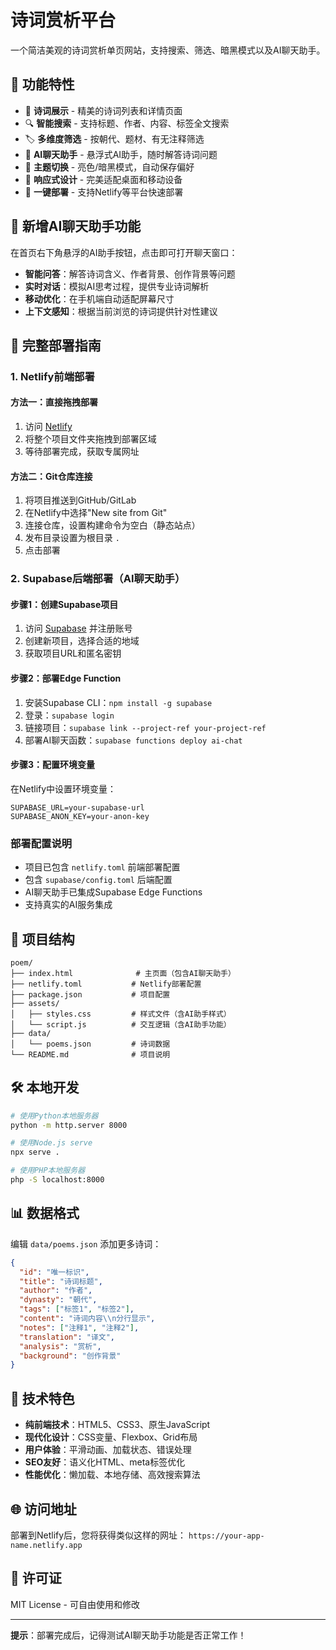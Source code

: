 # 诗词赏析平台

一个简洁美观的诗词赏析单页网站，支持搜索、筛选、暗黑模式以及AI聊天助手。

## 🌟 功能特性

- 📖 **诗词展示** - 精美的诗词列表和详情页面
- 🔍 **智能搜索** - 支持标题、作者、内容、标签全文搜索
- 🏷️ **多维度筛选** - 按朝代、题材、有无注释筛选
- 🤖 **AI聊天助手** - 悬浮式AI助手，随时解答诗词问题
- 🌙 **主题切换** - 亮色/暗黑模式，自动保存偏好
- 📱 **响应式设计** - 完美适配桌面和移动设备
- 🚀 **一键部署** - 支持Netlify等平台快速部署

## 🎯 新增AI聊天助手功能

在首页右下角悬浮的AI助手按钮，点击即可打开聊天窗口：

- **智能问答**：解答诗词含义、作者背景、创作背景等问题
- **实时对话**：模拟AI思考过程，提供专业诗词解析
- **移动优化**：在手机端自动适配屏幕尺寸
- **上下文感知**：根据当前浏览的诗词提供针对性建议

## 🚀 完整部署指南

### 1. Netlify前端部署

#### 方法一：直接拖拽部署
1. 访问 [Netlify](https://netlify.com)
2. 将整个项目文件夹拖拽到部署区域
3. 等待部署完成，获取专属网址

#### 方法二：Git仓库连接
1. 将项目推送到GitHub/GitLab
2. 在Netlify中选择"New site from Git"
3. 连接仓库，设置构建命令为空白（静态站点）
4. 发布目录设置为根目录 `.`
5. 点击部署

### 2. Supabase后端部署（AI聊天助手）

#### 步骤1：创建Supabase项目
1. 访问 [Supabase](https://supabase.com) 并注册账号
2. 创建新项目，选择合适的地域
3. 获取项目URL和匿名密钥

#### 步骤2：部署Edge Function
1. 安装Supabase CLI：`npm install -g supabase`
2. 登录：`supabase login`
3. 链接项目：`supabase link --project-ref your-project-ref`
4. 部署AI聊天函数：`supabase functions deploy ai-chat`

#### 步骤3：配置环境变量
在Netlify中设置环境变量：
```
SUPABASE_URL=your-supabase-url
SUPABASE_ANON_KEY=your-anon-key
```

### 部署配置说明
- 项目已包含 `netlify.toml` 前端部署配置
- 包含 `supabase/config.toml` 后端配置
- AI聊天助手已集成Supabase Edge Functions
- 支持真实的AI服务集成

## 📁 项目结构

```
poem/
├── index.html              # 主页面（包含AI聊天助手）
├── netlify.toml           # Netlify部署配置
├── package.json           # 项目配置
├── assets/
│   ├── styles.css         # 样式文件（含AI助手样式）
│   └── script.js          # 交互逻辑（含AI助手功能）
├── data/
│   └── poems.json         # 诗词数据
└── README.md              # 项目说明
```

## 🛠️ 本地开发

```bash
# 使用Python本地服务器
python -m http.server 8000

# 使用Node.js serve
npx serve .

# 使用PHP本地服务器
php -S localhost:8000
```

## 📊 数据格式

编辑 `data/poems.json` 添加更多诗词：

```json
{
  "id": "唯一标识",
  "title": "诗词标题", 
  "author": "作者",
  "dynasty": "朝代",
  "tags": ["标签1", "标签2"],
  "content": "诗词内容\\n分行显示",
  "notes": ["注释1", "注释2"],
  "translation": "译文",
  "analysis": "赏析", 
  "background": "创作背景"
}
```

## 🎨 技术特色

- **纯前端技术**：HTML5、CSS3、原生JavaScript
- **现代化设计**：CSS变量、Flexbox、Grid布局
- **用户体验**：平滑动画、加载状态、错误处理
- **SEO友好**：语义化HTML、meta标签优化
- **性能优化**：懒加载、本地存储、高效搜索算法

## 🌐 访问地址

部署到Netlify后，您将获得类似这样的网址：
`https://your-app-name.netlify.app`

## 📄 许可证

MIT License - 可自由使用和修改

---

**提示**：部署完成后，记得测试AI聊天助手功能是否正常工作！